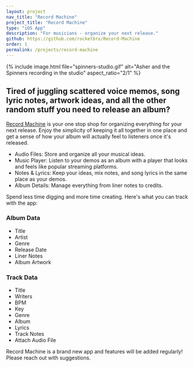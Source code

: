 ```yaml
---
layout: project
nav_title: "Record Machine"
project_title: "Record Machine"
type: "iOS App"
description: "For musicians - organize your next release."
github: https://github.com/rocketbro/Record-Machine
order: 1
permalink: /projects/record-machine
---
```


{% include image.html 
   file="spinners-studio.gif" 
   alt="Asher and the Spinners recording in the studio"
   aspect_ratio="2/1"
%}

## Tired of juggling scattered voice memos, song lyric notes, artwork ideas, and all the other random stuff you need to release an album?

[Record Machine](https://apps.apple.com/us/app/record-machine/id6478185491) is your one stop shop for organizing everything for your next release. Enjoy the simplicity of keeping it all together in one place and get a sense of how your album will actually feel to listeners once it's released.

- Audio Files: Store and organize all your musical ideas.
- Music Player: Listen to your demos as an album with a player that looks and feels like popular streaming platforms.
- Notes & Lyrics: Keep your ideas, mix notes, and song lyrics in the same place as your demos.
- Album Details: Manage everything from liner notes to credits.

Spend less time digging and more time creating. Here's what you can track with the app:

### Album Data
- Title
- Artist
- Genre
- Release Date
- Liner Notes
- Album Artwork

### Track Data
- Title
- Writers
- BPM
- Key
- Genre
- Album
- Lyrics
- Track Notes
- Attach Audio File

Record Machine is a brand new app and features will be added regularly! Please reach out with suggestions.